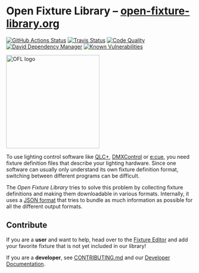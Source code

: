 # Open Fixture Library – <a href="https://open-fixture-library.org/">open-fixture-library.org</a>

[![GitHub Actions Status](https://github.com/OpenLightingProject/open-fixture-library/workflows/Test/badge.svg)](https://github.com/OpenLightingProject/open-fixture-library/actions)
[![Travis Status](https://img.shields.io/travis/OpenLightingProject/open-fixture-library/master.svg?label=Travis&logo=travis-ci&logoColor=white)](https://travis-ci.org/OpenLightingProject/open-fixture-library/branches)
[![Code Quality](https://api.codacy.com/project/badge/Grade/73096865e9f44a7bb246a318ffc8e68b)](https://www.codacy.com/app/FloEdelmann/open-fixture-library)
[![David Dependency Manager](https://img.shields.io/david/OpenLightingProject/open-fixture-library.svg)](https://david-dm.org/OpenLightingProject/open-fixture-library)
[![Known Vulnerabilities](https://snyk.io/test/github/FloEdelmann/open-fixture-library/badge.svg)](https://snyk.io/test/github/FloEdelmann/open-fixture-library)

[<img alt="OFL logo" src="https://cdn.rawgit.com/OpenLightingProject/open-fixture-library/master/ui/static/ofl-logo.svg" width="250" />](ui/static/ofl-logo.svg)

To use lighting control software like [QLC+](https://www.qlcplus.org/), [DMXControl](https://www.dmxcontrol.org/) or [e:cue](https://www.osram.de/ecue/), you need fixture definition files that describe your lighting hardware. Since one software can usually only understand its own fixture definition format, switching between different programs can be difficult.

The *Open Fixture Library* tries to solve this problem by collecting fixture definitions and making them downloadable in various formats. Internally, it uses a [JSON format](docs/fixture-format.md) that tries to bundle as much information as possible for all the different output formats.


## Contribute

If you are a **user** and want to help, head over to the [Fixture Editor](https://open-fixture-library.org/fixture-editor) and add your favorite fixture that is not yet included in our library!

If you are a **developer**, see [CONTRIBUTING.md](docs/CONTRIBUTING.md) and our [Developer Documentation](docs/README.md).
